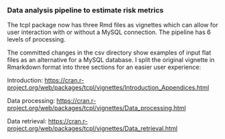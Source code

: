 ### Data analysis pipeline to estimate risk metrics

The tcpl package now has three Rmd files as vignettes which can allow for user interaction with or without a MySQL connection. The pipeline has 6 levels of processing.

The committed changes in the csv directory show examples of input flat files as an alternative for a MySQL database. I split the original vignette in Rmarkdown format into three sections for an easier user experience:

Introduction:
https://cran.r-project.org/web/packages/tcpl/vignettes/Introduction_Appendices.html

Data processing:
https://cran.r-project.org/web/packages/tcpl/vignettes/Data_processing.html

Data retrieval:
https://cran.r-project.org/web/packages/tcpl/vignettes/Data_retrieval.html
